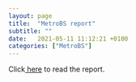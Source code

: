 ```yaml
---
layout: page
title:  "MetroBS report"
subtitle: ""
date:   2021-05-11 11:12:21 +0100
categories: ["MetroBS"]
---
```


<html>
  <body>
    <p>Click<a href="https://github.com/freshq99/freshq99.github.io/blob/master/docs/MetroBS-Report.pdf"> here</a> to read the report.</p>
  </body>
</html>
